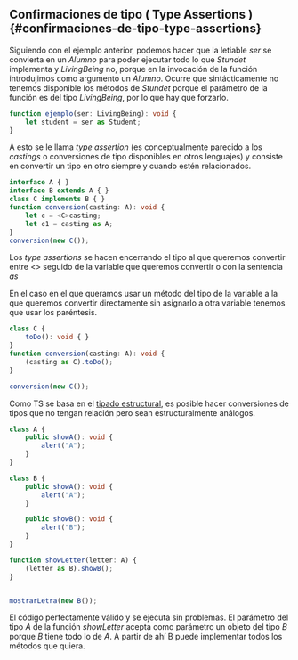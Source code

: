 ## Confirmaciones de tipo ( Type Assertions ) {#confirmaciones-de-tipo-type-assertions}

Siguiendo con el ejemplo anterior, podemos hacer que la letiable _ser_ se convierta en un _Alumno_ para poder ejecutar todo lo que *Stundet* implementa y *LivingBeing* no, porque en la invocación de la función introdujimos como argumento un _Alumno_. Ocurre que sintácticamente no tenemos disponible los métodos de *Stundet* porque el parámetro de la función es del tipo *LivingBeing*, por lo que hay que forzarlo.

```ts
function ejemplo(ser: LivingBeing): void {
    let student = ser as Student;
}
```

A esto se le llama _type assertion_ (es conceptualmente parecido a los _castings_ o conversiones de tipo disponibles en otros lenguajes) y consiste en convertir un tipo en otro siempre y cuando estén relacionados.

```ts
interface A { }
interface B extends A { }
class C implements B { }
function conversion(casting: A): void {
    let c = <C>casting;
    let c1 = casting as A;
}
conversion(new C());
```

Los *type assertions* se hacen encerrando el tipo al que queremos convertir entre &lt;&gt; seguido de la variable que queremos convertir o con la sentencia *as*

En el caso en el que queramos usar un método del tipo de la variable a la que queremos convertir directamente sin asignarlo a otra variable tenemos que usar los paréntesis.

```ts
class C {
    toDo(): void { }
}
function conversion(casting: A): void {
    (casting as C).toDo();
}

conversion(new C());
```

Como TS se basa en el [tipado estructural](../genericos/comparando_genericos.md#757309351116418-_Tipado_estructural), es posible hacer conversiones de tipos que no tengan relación pero sean estructuralmente análogos.

```ts
class A {
    public showA(): void {
        alert("A");
    }
}

class B {
    public showA(): void {
        alert("A");
    }

    public showB(): void {
        alert("B");
    }
}

function showLetter(letter: A) {
    (letter as B).showB();
}


mostrarLetra(new B());
```

El código perfectamente válido y se ejecuta sin problemas. El parámetro del tipo _A_ de la función *showLetter* acepta como parámetro un objeto del tipo _B_ porque _B_ tiene todo lo de _A_. A partir de ahí B puede implementar todos los métodos que quiera.